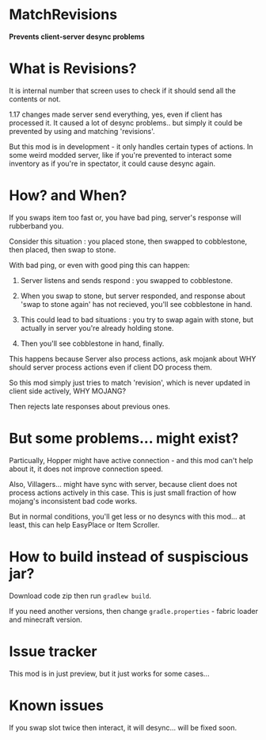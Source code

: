 # MatchRevisions
**Prevents client-server desync problems**

# What is Revisions?

It is internal number that screen uses to check if it should send all the contents or not.

1.17 changes made server send everything, yes, even if client has processed it. It caused a lot of desync problems.. but simply it could be prevented by using and matching 'revisions'.

But this mod is in development - it only handles certain types of actions. In some weird modded server, like if you're prevented to interact some inventory as if you're in spectator, it could cause desync again.


# How? and When?
If you swaps item too fast or, you have bad ping, server's response will rubberband you.

Consider this situation : you placed stone, then swapped to cobblestone, then placed, then swap to stone.

With bad ping, or even with good ping this can happen:

1. Server listens and sends respond : you swapped to cobblestone.

2. When you swap to stone, but server responded, and response about 'swap to stone again' has not recieved, you'll see cobblestone in hand.

3. This could lead to bad situations : you try to swap again with stone, but actually in server you're already holding stone.

4. Then you'll see cobblestone in hand, finally.

This happens because Server also process actions, ask mojank about WHY should server process actions even if client DO process them.

So this mod simply just tries to match 'revision', which is never updated in client side actively, WHY MOJANG?

Then rejects late responses about previous ones.


# But some problems... might exist?

Particually, Hopper might have active connection - and this mod can't help about it, it does not improve connection speed.

Also, Villagers... might have sync with server, because client does not process actions actively in this case. This is just small fraction of how mojang's inconsistent bad code works.

But in normal conditions, you'll get less or no desyncs with this mod... at least, this can help EasyPlace or Item Scroller.

# How to build instead of suspiscious jar?

Download code zip then run `gradlew build`.

If you need another versions, then change `gradle.properties` - fabric loader and minecraft version.

# Issue tracker

This mod is in just preview, but it just works for some cases... 

# Known issues

If you swap slot twice then interact, it will desync... will be fixed soon.
